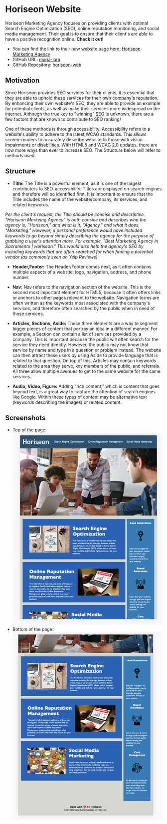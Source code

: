 # Horiseon Website 
Horiseon Marketing Agency focuses on providing clients with optimal Search Engine Optimization (SEO), online reputation monitoring, and social media management. Their goal is to ensure that their client's are able to have a positive recognition online. 
**Check it out!**
* You can find the link to their new website page here: [Horiseon Marketing Agency](https://maria-lara.github.io/horiseon-web/)
* GitHub URL: [maria-lara](https://maria-lara.github.io)
* GitHub Repository: [horiseon-web](https://github.com/maria-lara/horiseon-web)

## Motivation
Since Horiseon provides SEO services for their clients, it is essential that they are able to uphold these services for their own company's reputation. By enhancing their own website's SEO, they are able to provide an example for potential clients, as well as make their services more widespread on the internet. Although the true key to "winning" SEO is unknown, there are a few factors that are known to contribute to SEO ranking/

One of these methods is through accessibility. Accessibility refers to a website's ability to adhere to the latest WCAG standards. This allows screen-readers to accurately describe website to those with vision impairments or disabilities. With HTML5 and WCAG 2.0 updates, there are now more ways than ever to increase SEO. The Structure below will refer to methods used.

## Structure
* **Title:** The Title is a powerful element, as it is one of the largest contributors to SEO-accessibility. Titles are displayed on search engines and therefore will be identified first. It is important to ensure that the Title includes the name of the website/company, its services, and related keywords. 

*Per the client's request, the Title should be concise and descriptive. "Horiseon Markeing Agency" is both consice and describes who the agency is, "Horiseon," and what is it, "Agency," and what it does, "Marketing." However, a personal preference would have included keywords to go beyond simply describing the agency for the purpose of grabbing a user's attention more. For example, "Best Marketing Agency in Sacramento | Horiseon." This would also help the agency's SEO by including keywords that are often searched for when finding a potential vendor (as commonly seen on Yelp Reviews).*

* **Header,Footer:** The Header/Footer comes next, as it often contains multiple aspects of a website: logo, navigation, address, and phone number.

* **Nav:** Nav refers to the navigation section of the website. This is the second most important element for HTML5, because it often offers links or anchors to other pages relevant to the website. Navigation terms are often written as the keywords most associated with the company's services, and therefore often searched by the public when in need of those services.

* **Articles, Sections, Aside:** These three elements are a way to segment bigger pieces of content that portray an idea in a different manner. For example, a Section can contain a list of services provided by a company. This is important because the public will often search for the service they need directly. However, the public may not know that service by name and type in a question or problem instead. The website can then attract these users by using Aside to provide language that is related to that question. On top of this, Articles may contain keywords related to the area they serve, key members of the public, and referrals. All three allow multiple avenues to get to the same website for the same services.

* **Audio, Video, Figure:** Adding "rich content," which is content that goes beyond text, is a great way to capture the attention of search engines like Google. Within these types of content may be alternative text (keywords describing the images) or related content. 

## Screenshots
* Top of the page: ![screenshot of top of websitepage including header](https://github.com/maria-lara/horiseon-web/blob/main/images/Screen%20Shot%202020-12-16%20at%2011.54.14%20PM.png)
* Bottom of the page: ![screenshot of bottom of website page and footer](https://github.com/maria-lara/horiseon-web/blob/main/images/Screen%20Shot%202020-12-16%20at%2011.54.21%20PM.png)

